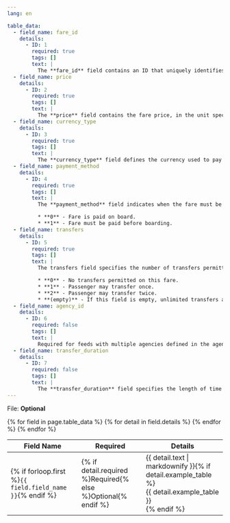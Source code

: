 ```yaml
---
lang: en

table_data:
  - field_name: fare_id
    details:
      - ID: 1
        required: true
        tags: []
        text: |
          The **fare_id** field contains an ID that uniquely identifies a fare class. The **fare_id** is dataset unique.
  - field_name: price
    details:
      - ID: 2
        required: true
        tags: []
        text: |
          The **price** field contains the fare price, in the unit specified by **currency_type**.
  - field_name: currency_type
    details:
      - ID: 3
        required: true
        tags: []
        text: |
          The **currency_type** field defines the currency used to pay the fare. Please use the ISO 4217 alphabetical currency codes which can be found [here](http://en.wikipedia.org/wiki/ISO_4217).
  - field_name: payment_method
    details:
      - ID: 4
        required: true
        tags: []
        text: |
          The **payment_method** field indicates when the fare must be paid. Valid values for this field are:

          * **0** - Fare is paid on board.
          * **1** - Fare must be paid before boarding.
  - field_name: transfers
    details:
      - ID: 5
        required: true
        tags: []
        text: |
          The transfers field specifies the number of transfers permitted on this fare. Valid values for this field are:

          * **0** - No transfers permitted on this fare.
          * **1** - Passenger may transfer once.
          * **2** - Passenger may transfer twice.
          * **(empty)** - If this field is empty, unlimited transfers are permit.
  - field_name: agency_id
    details:
      - ID: 6
        required: false
        tags: []
        text: |
          Required for feeds with multiple agencies defined in the agency.txt file. Each fare attribute must specify an agency_id value to indicate which agency the fare applies to.
  - field_name: transfer_duration
    details:
      - ID: 7
        required: false
        tags: []
        text: |
          The **transfer_duration** field specifies the length of time in seconds before a transfer expires.  When used with a **transfers** value of 0, the **transfer_duration** field indicates how long a ticket is valid for a fare where no transfers are allowed. Unless you intend to use this field to indicate ticket validity, **transfer_duration** should be omitted or empty when **transfers** is set to 0.
---
```

File: **Optional**

<div class="table-wrapper">
  <table class="recommendation">
    <thead>
      <tr>
        <th>Field Name</th>
        <th>Required</th>
        <th>Details</th>
      </tr>
    </thead>
    <tbody>
    {% for field in page.table_data %}
      {% for detail in field.details %}
      <tr id="{{ page.slug }}_{{ detail.ID }}" class="anchor-row{% if forloop.first %} field-row{% endif %}{% for tag in detail.tags %} {{ tag }}{% endfor %}">
        <td>{% if forloop.first %}<code>{{ field.field_name }}</code>{% endif %}</td>
        <td>{% if detail.required %}Required{% else %}Optional{% endif %}</td>
        <td>{{ detail.text | markdownify }}{% if detail.example_table %}<div class="table-wrapper">{{ detail.example_table }}</div>{% endif %}</td>
      </tr>
      {% endfor %}
    {% endfor %}
    </tbody>
  </table>
</div>